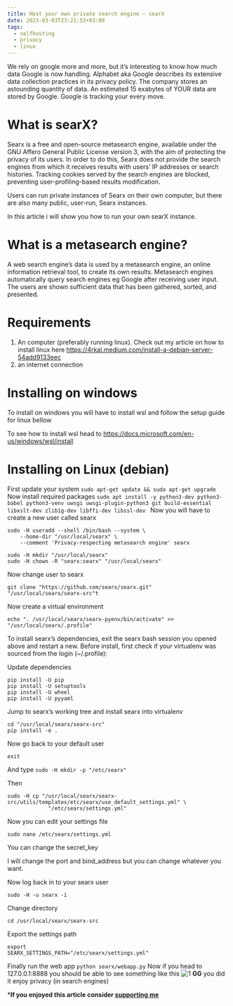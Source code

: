 ```yaml
---
title: Host your own private search engine — searX
date: 2023-03-03T23:21:53+03:00
tags:
  - selfhosting
  - privacy
  - linux
---
```

We rely on google more and more, but it’s interesting to know how much data Google is now handling. Alphabet aka Google describes its extensive data collection practices in its privacy policy. The company stores an astounding quantity of data. An estimated 15 exabytes of YOUR data are stored by Google. Google is tracking your every move.

# What is searX?
Searx is a free and open-source metasearch engine, available under the GNU Affero General Public License version 3, with the aim of protecting the privacy of its users. In order to do this, Searx does not provide the search engines from which it receives results with users’ IP addresses or search histories. Tracking cookies served by the search engines are blocked, preventing user-profiling-based results modification.

Users can run private instances of Searx on their own computer, but there are also many public, user-run, Searx instances.

In this article i will show you how to run your own searX instance.

# What is a metasearch engine?
A web search engine’s data is used by a metasearch engine, an online information retrieval tool, to create its own results. Metasearch engines automatically query search engines eg Google after receiving user input. The users are shown sufficient data that has been gathered, sorted, and presented.

# Requirements
1. An computer (preferably running linux). Check out my article on how to install linux here https://4rkal.medium.com/install-a-debian-server-54add9133eec
2. an internet connection
# Installing on windows
To install on windows you will have to install wsl and follow the setup guide for linux bellow

To see how to install wsl head to https://docs.microsoft.com/en-us/windows/wsl/install

# Installing on Linux (debian)
First update your system
`sudo apt-get update && sudo apt-get upgrade`
Now install required packages
`sudo apt install -y python3-dev python3-babel python3-venv uwsgi uwsgi-plugin-python3 git build-essential libxslt-dev zlib1g-dev libffi-dev libssl-dev `
Now you will have to create a new user called searx
```
sudo -H useradd --shell /bin/bash --system \
    --home-dir "/usr/local/searx" \
    --comment 'Privacy-respecting metasearch engine' searx

sudo -H mkdir "/usr/local/searx"
sudo -H chown -R "searx:searx" "/usr/local/searx"
```
Now change user to searx

`git clone "https://github.com/searx/searx.git" "/usr/local/searx/searx-src"t`

Now create a virtual environment

`echo ". /usr/local/searx/searx-pyenv/bin/activate" >>  "/usr/local/searx/.profile"`

To install searx’s dependencies, exit the searx bash session you opened above and restart a new. Before install, first check if your virtualenv was sourced from the login (~/.profile):

Update dependencies

```
pip install -U pip
pip install -U setuptools
pip install -U wheel
pip install -U pyyaml
```
Jump to searx’s working tree and install searx into virtualenv

```
cd "/usr/local/searx/searx-src"
pip install -e .
```
Now go back to your default user

`exit`

And type
`sudo -H mkdir -p "/etc/searx"`

Then

```
sudo -H cp "/usr/local/searx/searx-src/utils/templates/etc/searx/use_default_settings.yml" \
             "/etc/searx/settings.yml"
```

Now you can edit your settings file

`sudo nano /etc/searx/settings.yml`

You can change the secret_key

I will change the port and bind_address but you can change whatever you want.

Now log back in to your searx user

`sudo -H -u searx -i`

Change directory

`cd /usr/local/searx/searx-src`

Export the settings path

```
export 
SEARX_SETTINGS_PATH="/etc/searx/settings.yml"
```
Finally run the web app
`python searx/webapp.py`
Now if you head to 127.0.0.1:8888 you should be able to see something like this
![1](../assets/searx.webp)
**GG** you did it enjoy privacy (in search engines)

***If you enjoyed this article consider [supporting me](../../donate)**

